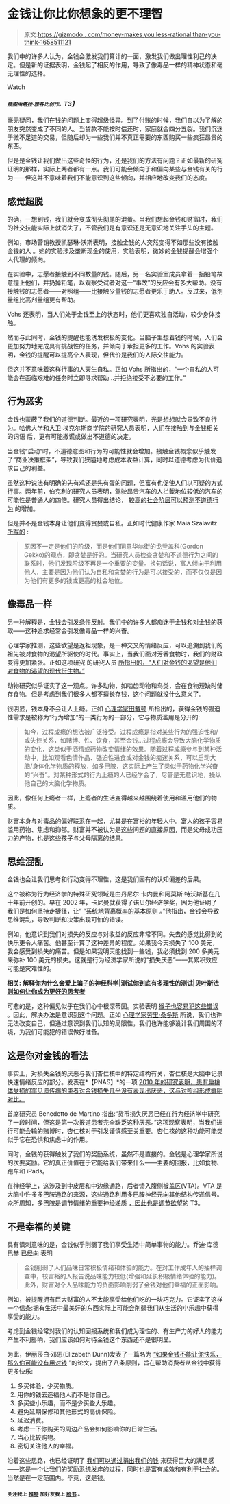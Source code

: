 # 金钱让你比你想象的更不理智

> 原文:[https://gizmodo . com/money-makes you less-rational than-you-think-1658511121](https://gizmodo.com/money-makes-you-less-rational-than-you-think-1658511121)

我们中的许多人认为，金钱会激发我们算计的一面，激发我们做出理性利己的决定。但是新的证据表明，金钱起了相反的作用，导致了像毒品一样的精神状态和毫无理性的选择。

Watch

#### *<small>插图由塔拉·雅各比创作。</small>T3】*

毫无疑问，我们在钱的问题上变得超级怪异。到了付账的时候，我们自以为了解的朋友突然变成了不同的人。当贷款不能按时偿还时，家庭就会四分五裂。我们沉迷于微不足道的交易，但随后却为一些我们并不真正需要的东西购买一些疯狂昂贵的东西。

但是是金钱让我们做出这些奇怪的行为，还是我们的方法有问题？正如最新的研究证明的那样，实际上两者都有一点。我们可能会倾向于和偏向某些与金钱有关的行为——但这并不意味着我们不能意识到这些倾向，并相应地改变我们的态度。

## 感觉超脱

的确，一想到钱，我们就会变成彻头彻尾的混蛋。当我们想起金钱和财富时，我们的社交技能实际上就消失了，不管我们是有意识还是无意识地关注手头的主题。

例如，市场营销教授凯瑟琳·沃斯表明，接触金钱的人突然变得不如那些没有接触金钱的人 。她的实验涉及垄断现金的使用，实验表明，微妙的金钱提醒会增强个人代理的倾向。

在实验中，志愿者接触到不同数量的钱。随后，另一名实验室成员拿着一捆铅笔故意撞上他们，并扔掉铅笔，以观察受试者对这一“事故”的反应会有多大帮助。没有接触钱的志愿者——对照组——比接触少量钱的志愿者更乐于助人。反过来，低剂量组比高剂量组更有帮助。

Vohs 还表明，当人们处于金钱至上的状态时，他们更喜欢独自活动，较少身体接触。

然而与此同时，金钱的提醒也能诱发积极的变化。当脑子里想着钱的时候，人们会更加努力地完成具有挑战性的任务，并倾向于承担更多的工作。Vohs 的实验表明，金钱的提醒可以提高个人表现，但代价是我们的人际交往能力。

但这并不意味着这样行事的人天生自私。正如 Vohs 所指出的，“一个自私的人可能会在面临艰难的任务时立即寻求帮助...并拒绝接受不必要的工作。”

## 行为恶劣

金钱也蒙蔽了我们的道德判断。最近的一项研究表明，光是想想就会导致不良行为。哈佛大学和大卫·埃克尔斯商学院的研究人员表明，人们在接触到与金钱相关的词语 后，更有可能撒谎或做出不道德的决定。

当金钱“启动”时，不道德意图和行为的可能性就会增加。接触金钱概念似乎触发了“商业决策框架”，导致我们狭隘地考虑成本收益计算，同时以道德考虑为代价追求自己的利益。

虽然这种说法有明确的先有鸡还是先有蛋的问题，但富有也促使人们以可疑的方式行事。两年前，伯克利的研究人员表明，驾驶昂贵汽车的人拦截地位较低的汽车的可能性是普通人的四倍。研究人员得出结论， [较高的社会阶层可以预测不道德行为](http://www.pnas.org/content/109/11/4086.short) 的增加。

但是并不是金钱本身让他们变得贪婪或自私。正如时代健康作家 Maia Szalavitz [所写的](http://healthland.time.com/2012/02/28/why-the-rich-are-less-ethical-they-see-greed-as-good/) :

> 原因不一定是他们的阶级，而是他们同意华尔街的戈登盖科(Gordon Gekko)的观点，即贪婪是好的。当研究人员检查贪婪和不道德行为之间的联系时，他们发现阶级不再是一个重要的变量。换句话说，富人倾向于利用他人，主要是因为他们认为自私和贪婪的行为是可以接受的，而不仅仅是因为他们有更多的钱或更高的社会地位。

## 像毒品一样

另一种解释是，金钱会引发条件反射。我们中的许多人都痴迷于金钱和对金钱的获取——这种追求经常会引发像毒品一样的兴奋。

心理学家推测，这些欲望是返祖现象，是一种交叉的情绪反应，可以追溯到我们的祖先被对食物的渴望所驱使的时代。事实上，当我们面对芳香食物时，我们的财政变得更加紧张。正如这项研究 的研究人员 [所指出的，“人们对金钱的渴望是他们对食物的渴望的现代衍生物。”](http://pss.sagepub.com/content/17/11/939.short)

动物研究似乎证实了这一观点。许多动物，如啮齿动物和鸟类，会在食物短缺时储存食物。但是考虑到我们很多人都不擅长存钱，这个问题就没什么意义了。

很明显，钱本身不会让人上瘾。正如 [心理学家田戴顿](http://www.huffingtonpost.com/dr-tian-dayton/money-addiction_b_221937.html) 所指出的，获得金钱的强迫性需求是被称为“行为增加”的一类行为的一部分，它与物质滥用是分开的:

> 如今，过程成瘾的想法被广泛接受。过程成瘾是指对某些行为的强迫性和/或失控关系，如赌博、性、饮食，甚至金钱...过程成瘾会导致大脑化学物质的变化，这类似于酒精或药物改变情绪的效果。随着过程成瘾参与到某种活动中，比如观看色情作品、强迫性进食或对金钱的痴迷关系，可以启动大脑/身体化学物质的释放，如多巴胺，这实际上产生了类似于药物化学兴奋的“兴奋”。对某种形式的行为上瘾的人已经学会了，尽管是无意识地，操纵他自己的大脑化学物质。

因此，像任何上瘾者一样，上瘾者的生活变得越来越围绕着使用和滥用他们的物质。

财富本身与对毒品的偏好联系在一起，尤其是在富裕的年轻人中。富人的孩子容易滥用药物、焦虑和抑郁。财富并不被认为是这些问题的直接原因，而是父母成功压力的产物，也是这些孩子与父母隔离的结果。

## 思维混乱

金钱也会让我们思考和行动变得不理性，这是我们固有的认知偏差的后果。

这个被称为行为经济学的特殊研究领域是由丹尼尔·卡内曼和阿莫斯·特沃斯基在几十年前开创的。早在 2002 年，卡尼曼就获得了诺贝尔经济学奖，因为他证明了我们是如何坚持走捷径，让“ [”系统地背离概率的基本原则](http://www.nobelprize.org/nobel_prizes/economic-sciences/laureates/2002/press.html) 。”他指出，金钱会导致思维混乱，导致判断和决策出现可怕的错误。

例如，他意识到我们对损失的反应与对收益的反应非常不同。失去的感觉比得到的快乐更令人痛苦。他甚至计算了这种差异的程度。如果我今天损失了 100 美元，我会感受到损失的痛苦。但是如果我明天能找到一些钱，我必须找到 200 多美元来弥补 100 美元的损失。这就是行为经济学家所说的“损失厌恶”——其累积效应可能是灾难性的。

**相关:** [**解释你为什么会爱上骗子的神经科学**](https://gizmodo.com/the-neuroscience-that-explains-why-you-fall-for-con-art-5926933)**|**[**测试你到底有多理性的测试**](https://gizmodo.com/a-test-to-measure-how-rational-you-really-are-609412488)**|**[**贝叶斯法则如何让你成为更好的思考者**](https://gizmodo.com/how-bayes-rule-can-make-you-a-better-thinker-471233405)

可悲的是，这种偏见似乎在我们心中根深蒂固。实验表明 [猴子也容易犯这些错误](http://www.bbc.com/news/science-environment-26258662) 。因此，解决办法是意识到这个问题。正如 [心理学家劳里·桑多斯](http://www.bbc.com/news/science-environment-26258662) 所说，我们也许无法改变自己，但通过意识到我们认知的局限性，我们也许能够设计我们周围的环境，为我们可能犯的错误做好准备。

## 这是你对金钱的看法

事实上，对损失金钱的厌恶与我们杏仁核中的特定结构有关，杏仁核是大脑中记录快速情绪反应的部分。发表在*【PNAS】*的一项 [2010 年的研究表明，患有扁桃体受损的罕见遗传病的患者对金钱损失几乎没有表现出厌恶，这与对照组形成鲜明对比。](http://www.pnas.org/content/107/8/3788.short)

首席研究员 Benedetto de Martino 指出:“货币损失厌恶已经在行为经济学中研究了一段时间，但这是第一次报道患者完全缺乏这种厌恶。”这项观察表明，当我们进行可能会输的赌博时，杏仁核对于引发谨慎感至关重要。杏仁核的这种功能可能类似于它在恐惧和焦虑中的作用。

同时，金钱的获得触发了我们的奖励系统，虽然不是直接的。金钱是心理学家所说的次要奖励。它的真正价值在于它能给我们带来什么——主要的回报，比如食物、跑车和 iPads。

在神经学上，这涉及到中皮层和中边缘通路，后者馈入腹侧被盖区(VTA)。VTA 是大脑中许多多巴胺通路的来源，这些通路利用多巴胺神经元向其他结构传递信号。众所周知，多巴胺是调节情绪的重要神经递质 [，因此也是调节欲望](http://www.apa.org/monitor/mar05/dopamine.aspx)的 T3。

## 不是幸福的关键

具有讽刺意味的是，金钱似乎削弱了我们享受生活中简单事物的能力。乔迪·库德巴赫 [已经向](http://pss.sagepub.com/content/early/2010/05/18/0956797610371963.abstract) 表明

> 金钱削弱了人们品味日常积极情绪和体验的能力。在对工作成年人的抽样调查中，较富裕的人报告说品味能力较低(增强和延长积极情绪体验的能力)。此外，财富对个人品味能力的负面影响削弱了金钱对他们幸福的正面影响。

例如，被提醒拥有巨大财富的人不太能享受给他们吃的一块巧克力。它证实了这样一个信条:拥有生活中最美好的东西实际上可能会削弱我们从生活的小乐趣中获得享受的能力。

考虑到金钱经常对我们的认知回报系统和我们成为理性的、有生产力的好人的能力产生不利影响，我们应该如何对待金钱这个东西还不是很明显。

为此，伊丽莎白·邓恩(Elizabeth Dunn)发表了一篇名为 [“如果金钱不能让你快乐，那么你可能没有用对钱](http://www.sciencedirect.com/science/article/pii/S1057740811000209) ”的论文，提出了八条原则，旨在帮助消费者从金钱中获得更多快乐:

1.  多买体验，少买物质。
2.  用你的钱去造福他人而不是你自己。
3.  多买些小乐趣，而不是少买些大乐趣。
4.  避免延期保修和其他形式的高价保险。
5.  延迟消费。
6.  考虑一下你购买的周边产品会如何影响你的日常生活。
7.  当心比较购物。
8.  密切关注他人的幸福。

沿着这些思路，也已经证明了 [我们可以通过捐出我们的钱](http://online.wsj.com/articles/SB10001424127887324009304579041231971683854) 来获得巨大的满足感——这是一个让我们的奖励系统发痒的过程，同时也是富有成效和有利于社会的。当然是在一定范围内。毕竟，这是钱。

#### <small>关注我上</small> [<small>推特</small>](https://twitter.com/dvorsky) <small>加好友我上</small> [<small>脸书</small>](https://www.google.ca/url?sa=t&rct=j&q=&esrc=s&source=web&cd=3&cad=rja&uact=8&ved=0CCgQFjAC&url=https%3A%2F%2Fwww.facebook.com%2Fgdvorsky&ei=K1NaVLHRC4GzyASCuYDACQ&usg=AFQjCNG5DMDo9Ah5QS0JjiAz-p_pQx4xLQ) <small>。</small>